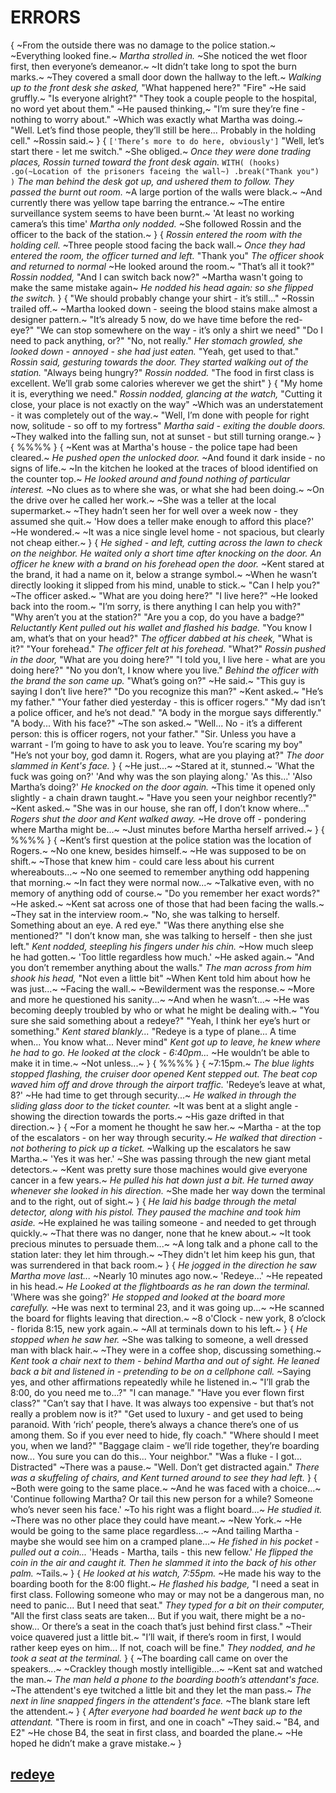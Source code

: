 # ERRORS
{
~From the outside there was no damage to the police station.~
~Everything looked fine.~
*Martha strolled in.*
~She noticed the wet floor first, then everyone’s demeanor.~
~It didn’t take long to spot the burn marks.~
~They covered a small door down the hallway to the left.~
*Walking up to the front desk she asked,*
"What happened here?"
"Fire"
~He said gruffly.~
"Is everyone alright?"
"They took a couple people to the hospital, no word yet about them."
~He paused thinking,~
"I’m sure they’re fine - nothing to worry about."
~Which was exactly what Martha was doing.~
"Well.
Let’s find those people, they’ll still be here... 
Probably in the holding cell."
~Rossin said.~
}
{
`['There’s more to do here, obviously']`
"Well, let’s start there - let me switch."
~She obliged.~
*Once they were done trading places, Rossin turned toward the front desk again.*
`WITH(
    (hooks)
    .go(~Location of the prisoners faceing the wall~)
    .break("Thank you")
    )`
*The man behind the desk got up, and ushered them to follow.*
*They passed the burnt out room.*
~A large portion of the walls were black.~
~And currently there was yellow tape barring the entrance.~
~The entire surveillance system seems to have been burnt.~
'At least no working camera’s this time'
*Martha only nodded.*
~She followed Rossin and the officer to the back of the station.~
}
{
*Rossin entered the room with the holding cell.*
~Three people stood facing the back wall.~
*Once they had entered the room, the officer turned and left.*
"Thank you"
*The officer shook and returned to normal*
~He looked around the room.~
"That’s all it took?"
*Rossin nodded,*
"And I can switch back now?"
~Martha wasn't going to make the same mistake again~
*He nodded his head again: so she flipped the switch.*
}
{
"We should probably change your shirt - it’s still..."
~Rossin trailed off.~
~Martha looked down - seeing the blood stains make almost a designer pattern.~
"It’s already 5 now, do we have time before the red-eye?"
"We can stop somewhere on the way - it’s only a shirt we need"
"Do I need to pack anything, or?"
"No, not really."
*Her stomach growled, she looked down - annoyed - she had just eaten.*
"Yeah, get used to that."
*Rossin said, gesturing towards the door.*
*They started walking out of the station.*
"Always being hungry?"
*Rossin nodded.*
"The food in first class is excellent. 
We’ll grab some calories wherever we get the shirt"
}
{
"My home it is, everything we need."
*Rossin nodded, glancing at the watch,*
"Cutting it close, your place is not exactly on the way"
~Which was an understatement - it was completely out of the way.~
"Well, I’m done with people for right now, solitude - so off to my fortress"
*Martha said - exiting the double doors.*
~They walked into the falling sun, not at sunset - but still turning orange.~
}
{
%%%%
}
{
~Kent was at Martha's house - the police tape had been cleared.~
*He pushed open the unlocked door.*
~And found it dark inside - no signs of life.~
~In the kitchen he looked at the traces of blood identified on the counter top.~
*He looked around and found nothing of particular interest.*
~No clues as to where she was, or what she had been doing.~
~On the drive over he called her work.~
~She was a teller at the local supermarket.~
~They hadn’t seen her for well over a week now - they assumed she quit.~
'How does a teller make enough to afford this place?'
~He wondered.~
~It was a nice single level home - not spacious, but clearly not cheap either.~
}
{
*He sighed - and left, cutting across the lawn to check on the neighbor.*
*He waited only a short time after knocking on the door.*
*An officer he knew with a brand on his forehead open the door.*
~Kent stared at the brand, it had a name on it, below a strange symbol.~
~When he wasn’t directly looking it slipped from his mind, unable to stick.~
"Can I help you?"
~The officer asked.~
"What are you doing here?"
"I live here?"
~He looked back into the room.~
"I’m sorry, is there anything I can help you with?"
"Why aren’t you at the station?"
"Are you a cop, do you have a badge?"
*Reluctantly Kent pulled out his wallet and flashed his badge.*
"You know I am, what’s that on your head?"
*The officer dabbed at his cheek,*
"What is it?"
"Your forehead."
*The officer felt at his forehead.*
"What?"
*Rossin pushed in the door,*
"What are you doing here?"
"I told you, I live here - what are you doing here?"
"No you don’t, I know where you live."
*Behind the officer with the brand the son came up.*
"What’s going on?"
~He said.~
"This guy is saying I don’t live here?"
"Do you recognize this man?"
~Kent asked.~
"He’s my father."
"Your father died yesterday - this is officer rogers."
"My dad isn’t a police officer, and he’s not dead."
"A body in the morgue says differently."
"A body...
With his face?"
~The son asked.~
"Well...
No - it’s a different person: this is officer rogers, not your father."
"Sir.
Unless you have a warrant - I’m going to have to ask you to leave.
You’re scaring my boy"
"He’s not your boy, god damn it.
Rogers, what are you playing at?"
*The door slammed in Kent's face.*
}
{
~He just...~
~Stared at it, stunned.~
'What the fuck was going on?'
'And why was the son playing along.'
'As this...'
'Also Martha’s doing?'
*He knocked on the door again.*
~This time it opened only slightly - a chain drawn taught.~
"Have you seen your neighbor recently?"
~Kent asked.~
"She was in our house, she ran off, I don’t know where..."
*Rogers shut the door and Kent walked away.*
~He drove off - pondering where Martha might be...~
~Just minutes before Martha herself arrived.~
}
{
%%%%
}
{
~Kent’s first question at the police station was the location of Rogers.~
~No one knew, besides himself.~
~He was supposed to be on shift.~
~Those that knew him - could care less about his current whereabouts...~
~No one seemed to remember anything odd happening that morning.~
~In fact they were normal now...~
~Talkative even, with no memory of anything odd of course.~
"Do you remember her exact words?"
~He asked.~
~Kent sat across one of those that had been facing the walls.~
~They sat in the interview room.~
"No, she was talking to herself.
Something about an eye.
A red eye."
"Was there anything else she mentioned?"
"I don’t know man, she was talking to herself - then she just left."
*Kent nodded, steepling his fingers under his chin.*
~How much sleep he had gotten.~
'Too little regardless how much.'
~He asked again.~
"And you don’t remember anything about the walls."
*The man across from him shook his head,*
"Not even a little bit"
~When Kent told him about how he was just...~
~Facing the wall.~
~Bewilderment was the response.~
~More and more he questioned his sanity...~
~And when he wasn’t...~
~He was becoming deeply troubled by who or what he might be dealing with.~
"You sure she said something about a redeye?"
"Yeah, I think her eye’s hurt or something."
*Kent stared blankly...*
"Redeye is a type of plane...
A time when...
You know what...
Never mind"
*Kent got up to leave, he knew where he had to go.*
*He looked at the clock - 6:40pm...*
~He wouldn’t be able to make it in time.~
~Not unless...~
}
{
%%%%
}
{
~7:15pm.~
*The blue lights stopped flashing, the cruiser door opened*
*Kent stepped out.*
*The beat cop waved him off and drove through the airport traffic.*
'Redeye’s leave at what, 8?'
~He had time to get through security...~
*He walked in through the sliding glass door to the ticket counter.*
~It was bent at a slight angle - showing the direction towards the ports.~
~His gaze drifted in that direction.~
}
{
~For a moment he thought he saw her.~
~Martha - at the top of the escalators - on her way through security.~
*He walked that direction - not bothering to pick up a ticket.*
~Walking up the escalators he saw Martha.~
'Yes it was her.'
~She was passing through the new giant metal detectors.~
~Kent was pretty sure those machines would give everyone cancer in a few years.~
*He pulled his hat down just a bit.*
*He turned away whenever she looked in his direction.*
~She made her way down the terminal and to the right, out of sight.~
}
{
*He laid his badge through the metal detector, along with his pistol.*
*They paused the machine and took him aside.*
~He explained he was tailing someone - and needed to get through quickly.~
~That there was no danger, none that he knew about.~
~It took precious minutes to persuade them...~
~A long talk and  a phone call to the station later: they let him through.~
~They didn't let him keep his gun, that was surrendered in that back room.~
}
{
*He jogged in the direction he saw Martha move last...*
~Nearly 10 minutes ago now.~
'Redeye...'
~He repeated in his head.~
*He Looked at the flightboards as he ran down the terminal.*
'Where was she going?'
*He stopped and looked at the board more carefully.*
~He was next to terminal 23, and it was going up...~
~He scanned the board for flights leaving that direction.~
~8 o'Clock - new york, 8 o’clock - florida 8:15, new york again.~
~All at terminals down to his left.~
}
{
*He stopped when he saw her.*
~She was talking to someone, a well dressed man with black hair.~
~They were in a coffee shop, discussing something.~
*Kent took a chair next to them - behind Martha and out of sight.*
*He leaned back a bit and listened in - pretending to be on a cellphone call.*
~Saying yes, and other affirmations repeatedly while he listened in.~
"I’ll grab the 8:00, do you need me to...?"
"I can manage."
"Have you ever flown first class?"
"Can’t say that I have. 
It was always too expensive - but that’s not really a problem now is it?"
"Get used to luxury - and get used to being paranoid. 
With ‘rich’ people, there’s always a chance there’s one of us among them. 
So if you ever need to hide, fly coach."
"Where should I meet you, when we land?"
"Baggage claim - we’ll ride together, they’re boarding now...
You sure you can do this...
Your neighbor."
"Was a fluke - I got...
Distracted"
~There was a pause.~
"Well.
Don’t get distracted again."
*There was a skuffeling of chairs, and Kent turned around to see they had left.*
}
{
~Both were going to the same place.~
~And he was faced with a choice...~
'Continue following Martha? 
Or tail this new person for a while? 
Someone who’s never seen his face.'
~To his right was a flight board...~
*He studied it.*
~There was no other place they could have meant.~
~New York.~
~He would be going to the same place regardless...~
~And tailing Martha - maybe she would see him on a cramped plane...~
*He fished in his pocket - pulled out a coin...*
'Heads - Martha, tails - this new fellow.'
*He flipped the coin in the air and caught it.*
*Then he slammed it into the back of his other palm.*
~Tails.~
}
{
*He looked at his watch, 7:55pm.*
~He made his way to the boarding booth for the 8:00 flight.~
*He flashed his badge,*
"I need a seat in first class. 
Following someone who may or may not be a dangerous man, no need to panic...
But I need that seat."
*They typed for a bit on their computer,*
"All the first class seats are taken... 
But if you wait, there might be a no-show...
Or there’s a seat in the coach that’s just behind first class."
~Their voice quavered just a little bit.~
"I’ll wait, if there’s room in first, I would rather keep eyes on him...
If not, coach will be fine."
*They nodded, and he took a seat at the terminal.*
}
{
~The boarding call came on over the speakers...~
~Crackley though mostly intelligible...~
~Kent sat and watched the man.~
*The man held a phone to the boarding booth’s attendant's face.*
~The attendent's eye twitched a little bit and they let the man pass.~
*The next in line snapped fingers in the attendent's face.*
~The blank stare left the attendent.~
}
{
*After everyone had boarded he went back up to the attendant.*
"There is room in first, and one in coach"
~They said.~
"B4, and E2"
~He chose B4, the seat in first class, and boarded the plane.~
~He hoped he didn’t make a grave mistake.~
}
## [redeye](redeye.md)
